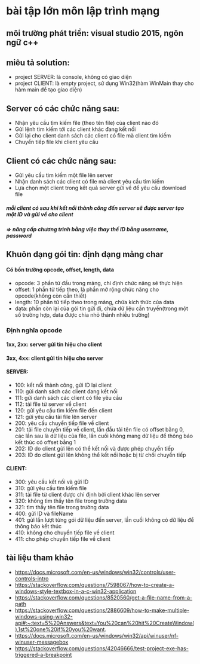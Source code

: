 # bài tập lớn môn lập trình mạng
## môi trường phát triển: visual studio 2015, ngôn ngữ c++
## miêu tả solution:
- project SERVER: là console, không có giao diện
- project CLIENT: là empty project, sử dụng Win32(hàm WinMain thay cho hàm main để tạo giao diện)
## Server có các chức năng sau:
- Nhận yêu cầu tìm kiếm file (theo tên file) của client nào đó
- Gửi lệnh tìm kiếm tới các client khác đang kết nối
- Gửi lại cho client danh sách các client có file mà client tìm kiếm
- Chuyển tiếp file khi client yêu cầu 
## Client có các chức năng sau:
- Gửi yêu cầu tìm kiếm một file lên server
- Nhận danh sách  các client có file mà client yêu cầu tìm kiếm
- Lựa chọn một client trong kết quả server gửi về để yêu cầu download file
##### mỗi client có sau khi kết nối thành công đến server sẽ được server tạo một ID và gửi về cho client
##### => nâng cấp chương trình bằng việc thay thế ID bằng username, password

## Khuôn dạng gói tin: định dạng mảng char
#### Có bốn trường opcode, offset, length, data
- opcode: 3 phần tử đầu trong mảng, chỉ định chức năng sẽ thực hiện
- offset: 1 phần tử tiếp theo, là phần mở rộng chức năng cho opcode(không còn cần thiết)
- length: 10 phần tử tiếp theo trong mảng, chứa kích thức của data
- data: phần còn lại của gói tin gửi đi, chứa dữ liệu cần truyền(trong một số trường hợp, data được chia nhỏ thành nhiều trường)

### Định nghĩa opcode
#### 1xx, 2xx: server gửi tín hiệu cho client
#### 3xx, 4xx: client gửi tín hiệu cho server
#### SERVER:
- 100: kết nối thành công, gửi ID lại client
- 110: gửi danh sách các client đang kết nối
- 111: gửi danh sách các client có file yêu cầu
- 112: tải file từ server về client
- 120: gửi yêu cầu tìm kiếm file đến client
- 121: gửi yêu cầu tải file lên server
- 200: yêu cầu chuyển tiếp file về client
- 201: tải file chuyển tiếp về client, lần đầu tải tên file có offset bằng 0, các lần sau là dữ liệu của file, lần cuối không mang dữ liệu để thông báo kết thúc có offset bằng 1
- 202: ID do client gửi lên có thể kết nối và được phép chuyển tiếp
- 203: ID do client gửi lên không thể kết nối hoặc bị từ chối chuyển tiếp
#### CLIENT:
- 300: yêu cầu kết nối và gửi ID
- 310: gửi yêu cầu tìm kiếm file
- 311: tải file từ client được chỉ định bởi client khác lên server
- 320: không tìm thấy tên file trong trường data
- 321: tìm thấy tên file trong trường data
- 400: gửi ID và fileName
- 401: gửi lần lượt từng gói dữ liệu đến server, lần cuối không có dữ liệu để thông báo kết thúc
- 410: không cho chuyển tiếp file về client
- 411: cho phép chuyển tiếp file về client

## tài liệu tham khảo
- https://docs.microsoft.com/en-us/windows/win32/controls/user-controls-intro
- https://stackoverflow.com/questions/7598067/how-to-create-a-windows-style-textbox-in-a-c-win32-application
- https://stackoverflow.com/questions/8520560/get-a-file-name-from-a-path
- https://stackoverflow.com/questions/2886609/how-to-make-multiple-windows-using-win32-api#:~:text=5%20Answers&text=You%20can%20hit%20CreateWindow(),1st%20one%20if%20you%20want.
- https://docs.microsoft.com/en-us/windows/win32/api/winuser/nf-winuser-messagebox
- https://stackoverflow.com/questions/42046666/test-project-exe-has-triggered-a-breakpoint
